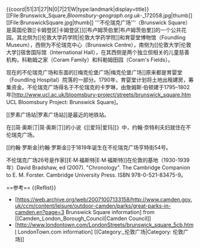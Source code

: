 {{coord|51|31|27|N|0|7|21|W|type:landmark|display=title}}
[[File:Brunswick_Square,_Bloomsbury_-_geograph.org.uk_-_172058.jpg|thumb]]
[[File:BrunswickSquare.jpg|thumb]]
'''不伦瑞克广场'''（Brunswick Square）是英国伦敦[[卡姆登区|卡姆登区]][[布卢姆茨伯里|布卢姆茨伯里]]的一个公共花园。其北侧为[[伦敦大学药学院|伦敦大学药学院]]和育婴堂博物馆（Foundling Museum），西侧为不伦瑞克中心（Brunswick Centre），南侧为[[伦敦大学|伦敦大学]]宿舍国际馆（International Hall），在其西侧是两个独立但相关的儿童慈善机构，科勒姆之家（Coram Family）和科勒姆田园（Coram's Fields）。

现在的不伦瑞克广场和东面的[[梅克伦堡广场|梅克伦堡广场]]原来都是育婴堂（Foundling Hospital）院落的一部分。1790年，育婴堂计划将土地出租建房，筹集资金。不伦瑞克广场得名于不伦瑞克的卡罗琳，由詹姆斯·伯顿建于1795–1802年<ref>[http://www.ucl.ac.uk/bloomsbury-project/streets/brunswick_square.htm UCL Bloomsbury Project: Brunswick Square]</ref>。

[[罗素广场站|罗素广场站]]是最近的地铁站。

在[[简·奥斯汀|简·奥斯汀]]的小说《[[爱玛|爱玛]]》中，约翰·奈特利夫妇就住在不伦瑞克广场。

[[约翰·罗斯金|约翰·罗斯金]]于1819年诞生在不伦瑞克广场亨特街54号。

不伦瑞克广场26号是作家[[E·M·福斯特|E·M·福斯特]]在伦敦的基地（1930-1939年）<ref>David Bradshaw, ed (2007). "Chronology". The Cambridge Companion to E. M. Forster. Cambridge University Press. ISBN 978-0-521-83475-9</ref>。

==参考==
{{Reflist}}
* [https://web.archive.org/web/20071007133158/http://www.camden.gov.uk/ccm/content/leisure/outdoor-camden/parks/great-parks-in-camden.en?page=3 Brunswick Square information] from [[Camden_London_Borough_Council|Camden Council]]
* [http://www.londontown.com/LondonStreets/brunswick_square_5cb.html LondonTown.com information]
[[Category:_伦敦广场|Category: 伦敦广场]]